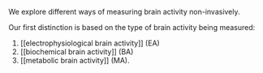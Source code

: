 We explore different ways of measuring brain activity non-invasively. 

Our first distinction is based on the type of brain activity being measured:

1. [[electrophysiological brain activity]] (EA)
2. [[biochemical brain activity]] (BA)
3. [[metabolic brain activity]] (MA).